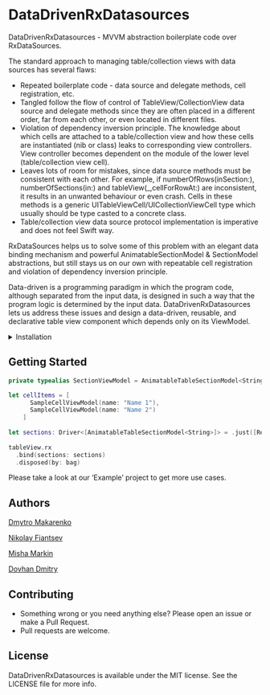 # DataDrivenRxDatasources

DataDrivenRxDatasources - MVVM abstraction boilerplate code over RxDataSources.

The standard approach to managing table/collection views with data sources has several flaws:
- Repeated boilerplate code - data source and delegate methods, cell registration, etc.
- Tangled follow the flow of control of TableView/CollectionView data source and delegate methods since they are often placed in a different order, far from each other, or even located in different files.
- Violation of dependency inversion principle. The knowledge about which cells are attached to a table/collection view and how these cells are instantiated (nib or class) leaks to corresponding view controllers. View controller becomes dependent on the module of the lower level (table/collection view cell).
- Leaves lots of room for mistakes, since data source methods must be consistent with each other. For example, if numberOfRows(inSection:), numberOfSections(in:) and tableView(_,cellForRowAt:) are inconsistent, it results in an unwanted behaviour or even crash. Cells in these methods is a generic UITableViewCell/UICollectionViewCell type which usually should be type casted to a concrete class.
- Table/collection view data source protocol implementation is imperative and does not feel Swift way.

RxDataSources helps us to solve some of this problem with an elegant data binding mechanism and powerful AnimatableSectionModel & SectionModel abstractions, but still stays us on our own with repeatable cell registration and violation of dependency inversion principle.

Data-driven is a programming paradigm in which the program code, although separated from the input data, is designed in such a way that the program logic is determined by the input data. DataDrivenRxDatasources lets us address these issues and design a data-driven, reusable, and declarative table view component which depends only on its ViewModel.

<details>
<summary>Installation</summary>
DataDrivenRxDatasources available via: 
    
- Swift Package Manager by url: [https://github.com/bigMOTOR/DataDrivenRxDatasources.git](https://github.com/bigMOTOR/DataDrivenRxDatasources.git)

- Podfile: 
    pod 'DataDrivenRxDatasources'
</details>

## Getting Started
```swift
private typealias SectionViewModel = AnimatableTableSectionModel<String>

let cellItems = [
      SampleCellViewModel(name: "Name 1"),
      SampleCellViewModel(name: "Name 2")
    ]
  
let sections: Driver<[AnimatableTableSectionModel<String>]> = .just([ReloadSectionViewModel(model: "Some Section", items: cellItems)])
    
tableView.rx
  .bind(sections: sections)
  .disposed(by: bag)
```

Please take a look at our ‘Example’ project to get more use cases. 

## Authors
[Dmytro Makarenko](mailto:dmitevmak@gmail.com) 

[Nikolay Fiantsev](mailto:to.bigmotor@gmail.com)

[Misha Markin](mailto:shire8bit@gmial.com)

[Dovhan Dmitry](mailto:montazher@gmail.com)

## Contributing

- Something wrong or you need anything else? Please open an issue or make a Pull Request.
- Pull requests are welcome.

## License

DataDrivenRxDatasources is available under the MIT license. See the LICENSE file for more info.
